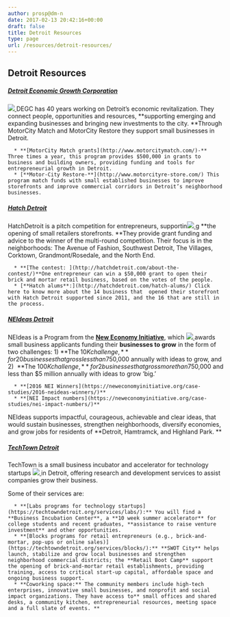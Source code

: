 ```yaml
---
author: prosp@dm-n
date: 2017-02-13 20:42:16+00:00
draft: false
title: Detroit Resources
type: page
url: /resources/detroit-resources/
---
```


## Detroit Resources




##### [Detroit Economic Growth Corporation](http://www.degc.org/)


[![](http://localhost:1313/wp-content/uploads/2017/02/degc-logo-162x300.png)
](http://www.degc.org/)DEGC has 40 years working on Detroit’s economic revitalization. They connect people, opportunities and resources, **supporting emerging and expanding businesses and bringing new investments to the city. **Through MotorCity Match and MotorCity Restore they support small businesses in Detroit. 



 	  * **[MotorCity Match grants](http://www.motorcitymatch.com/)-** Three times a year, this program provides $500,000 in grants to business and building owners, providing funding and tools for entrepreneurial growth in Detroit.
 	  * [**Motor-City Restore-**](http://www.motorcityre-store.com/) This program match funds with small established businesses to improve storefronts and improve commercial corridors in Detroit’s neighborhood businesses.



##### [Hatch Detroit](http://hatchdetroit.com/)


HatchDetroit is a pitch competition for entrepreneurs, supportin[![](http://localhost:1313/wp-content/uploads/2017/02/HD_Logo_BW_Trim-300x232.png)
](http://hatchdetroit.com/)g **the opening of small retailers storefronts. **They provide grant funding and advice to the winner of the multi-round competition. Their focus is in the neighborhoods: The Avenue of Fashion, Southwest Detroit, The Villages, Corktown, Grandmont/Rosedale, and the North End.



 	  * **[The contest: ](http://hatchdetroit.com/about-the-contest/)**One entrepreneur can win a $50,000 grant to open their brick and mortar retail business, based on the votes of the people.
 	  * [**Hatch alums**:](http://hatchdetroit.com/hatch-alums/) Click here to know more about the 14 business that  opened their storefront with Hatch Detroit supported since 2011, and the 16 that are still in the process.



##### [NEIdeas Detroit](http://neideasdetroit.org/)


NEIdeas is a Program from the **[New Economy Initiative](https://neweconomyinitiative.org/)**, which [![](http://localhost:1313/wp-content/uploads/2017/02/nei-logo.png)
](http://neideasdetroit.org/)awards small business applicants funding their **businesses to grow** in the form of two challenges: 1) **The $10K challenge,** for 20 businesses that gross less than $750,000 annually with ideas to grow, and 2)  **The $100K challenge,** for 2 businesses that gross more than $750,000 and less than $5 million annually with ideas to grow ‘big.’ 



 	  * **[2016 NEI Winners](https://neweconomyinitiative.org/case-studies/2016-neideas-winners/)**
 	  * **[NEI Impact numbers](https://neweconomyinitiative.org/case-studies/nei-impact-numbers/)**

NEIdeas supports impactful, courageous, achievable and clear ideas, that would sustain businesses, strengthen neighborhoods, diversify economies, and grow jobs for residents of **Detroit, Hamtramck, and Highland Park. **


##### [TechTown Detroit](http://techtowndetroit.org/)


TechTown is a small business incubator and accelerator for technology startups [![](http://localhost:1313/wp-content/uploads/2017/02/logo-TT.png)
](http://techtowndetroit.org/)in Detroit, offering research and development services to assist companies grow their business.

Some of their services are:



 	  * **[Labs programs for technology startups](https://techtowndetroit.org/services/labs/):** You will find a **Business Incubation Center**, a **10 week summer accelerator** for college students and recent graduates, **assistance to raise venture investment** and other opportunities.
 	  * **[Blocks programs for retail entrepreneurs (e.g., brick-and-mortar, pop-ups or online sales)](https://techtowndetroit.org/services/blocks/):** **SWOT City** helps launch, stabilize and grow local businesses and strengthen neighborhood commercial districts; the **Retail Boot Camp** support the opening of brick-and-mortar retail establishments, providing training, access to critical start-up capital, affordable space and ongoing business support. 
 	  * **Coworking space:** The community members include high-tech enterprises, innovative small businesses, and nonprofit and social impact organizations. They have access to** small offices and shared desks, a community kitchen, entrepreneurial resources, meeting space and a full slate of events. **




